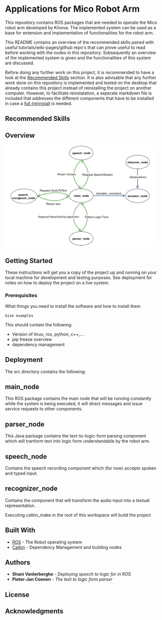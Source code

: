 # Applications for Mico Robot Arm

This repository contains ROS packages that are needed to operate the Mico robot arm developed by Kinova.  The implemented system can be used as a base for extension and implementation of functionalities for the robot arm.

This README contains an overview of the recommended skills paired with useful tutorials/wiki-pages/github repo's that can prove useful to read before working with the nodes in this repository. Subsequently an overview of the implemented system is given and the functionalities of this system are discussed. 

Before doing any further work on this project, it is recommended to have a look at the [Recommended Skills](#recommended-skills) section. It is also advisable that any further work done on this repository is implemented and tested on the desktop that already contains this project instead of reinstalling the project on another computer. However, to facilitate reinstalation, a seperate markdown file is included that addresses the different components that have to be installed in case a [full (re)install](INSTALL.md) is needed.

## Recommended Skills

## Overview
<p align="center">
	<img src="images/Overview_ROS.png?raw=true" alt="Overview ROS"/>
</p>

## Getting Started

These instructions will get you a copy of the project up and running on your local machine for development and testing purposes. See deployment for notes on how to deploy the project on a live system.

### Prerequisites

What things you need to install the software and how to install them

```
Give examples
```

This should contain the following:
- Version of linux, ros, python, c++,...
- pip freeze overview
- dependency management

## Deployment
The src directory contains the following:


main_node
-------
This ROS package contains the main node that will be running constantly while the system is being executed, it will direct messages and issue service requests to other components.

parser_node
----------- 
This Java package contains the text-to-logic-form parsing component which will tranform text into logic form understandable by the robot arm.

speech_node
-----------
Contains the speech recording component which (for now) accepts spoken and typed input.

recognizer_node
---------------
Contains the component that will transform the audio input into a textual representation.



Executing catkin_make in the root of this workspace will build the project


## Built With

* [ROS](http://www.ros.org/) - The Robot operating system
* [Catkin](https://www.wiki.ros.org/catkin) - Dependency Management and building nodes

## Authors

* **Shani Vanlerberghe** - *Deploying speech to logic for in ROS*
* **Pieter-Jan Coenen** - *The text to logic form parser*

## License

## Acknowledgments

